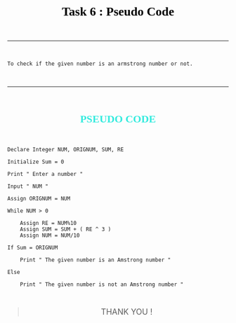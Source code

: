 # <center><b><font color="Black" face="Arial Narrow">Task 6 : Pseudo Code </font></b></center>
<br>

___
<br>

    To check if the given number is an armstrong number or not.

<br>

___

<br>

## <center> <font size="5" color="#34ebde" face="Geometric sans-serif">  PSEUDO CODE </font> </center> 
<br>


    
    
    Declare Integer NUM, ORIGNUM, SUM, RE

    Initialize Sum = 0

    Print " Enter a number "

    Input " NUM "

    Assign ORIGNUM = NUM

    While NUM > 0

        Assign RE = NUM%10
        Assign SUM = SUM + ( RE ^ 3 )
        Assign NUM = NUM/10
    
    If Sum = ORIGNUM 

        Print " The given number is an Amstrong number "
    
    Else 

        Print " The given number is not an Amstrong number "

<br>

> <center> <font size="4"> THANK YOU ! </font></center>

